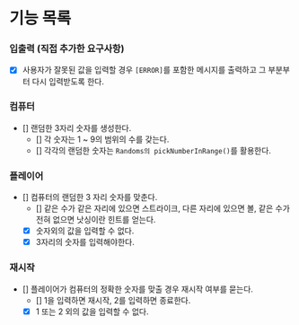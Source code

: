 # 기능 목록

### 입출력 (직접 추가한 요구사항)
- [x] 사용자가 잘못된 값을 입력할 경우 `[ERROR]`를 포함한 메시지를 출력하고 그 부분부터 다시 입력받도록 한다.

### 컴퓨터
- [] 랜덤한 3자리 숫자를 생성한다.
  - [] 각 숫자는 1 ~ 9의 범위의 수를 갖는다.
  - [] 각각의 랜덤한 숫자는 `Randoms의 pickNumberInRange()`를 활용한다.

### 플레이어
- [] 컴퓨터의 랜덤한 3 자리 숫자를 맞춘다.
  - [] 같은 수가 같은 자리에 있으면 스트라이크, 다른 자리에 있으면 볼, 같은 수가 전혀 없으면 낫싱이란 힌트를 얻는다.
  - [x] 숫자외의 값을 입력할 수 없다.
  - [x] 3자리의 숫자를 입력해야한다.

### 재시작
- [] 플레이어가 컴퓨터의 정확한 숫자를 맞출 경우 재시작 여부를 묻는다.
  - [] 1을 입력하면 재시작, 2를 입력하면 종료한다.
  - [x] 1 또는 2 외의 값을 입력할 수 없다.